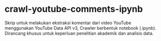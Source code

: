 # crawl-youtube-comments-ipynb
Skrip untuk melakukan ekstraksi komentar dari video YouTube menggunakan YouTube Data API v3, Crawler berbentuk notebook (.ipynb). Dirancang khusus untuk keperluan penelitian akademik dan analisis data.
